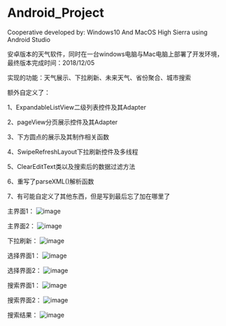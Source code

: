 # Android_Project

Cooperative developed by: Windows10 And MacOS High Sierra using Android Studio

安卓版本的天气软件，同时在一台windows电脑与Mac电脑上部署了开发环境，最终版本完成时间：2018/12/05

实现的功能：天气展示、下拉刷新、未来天气、省份聚合、城市搜索

额外自定义了：

1、ExpandableListView二级列表控件及其Adapter

2、pageView分页展示控件及其Adapter

3、下方圆点的展示及其制作相关函数

4、SwipeRefreshLayout下拉刷新控件及多线程

5、ClearEditText类以及搜索后的数据过滤方法

6、重写了parseXML()解析函数

7、有可能自定义了其他东西，但是写到最后忘了加在哪里了

主界面1：
 ![image](https://github.com/RobinChen95/Android_Project/blob/master/result/最终结果/主界面1.png)
 
主界面2：
 ![image](https://github.com/RobinChen95/Android_Project/blob/master/result/最终结果/主界面2.png)
 
下拉刷新：
 ![image](https://github.com/RobinChen95/Android_Project/blob/master/result/最终结果/下拉刷新.png)
 
选择界面1：
 ![image](https://github.com/RobinChen95/Android_Project/blob/master/result/最终结果/选择界面1.png)
 
选择界面2：
 ![image](https://github.com/RobinChen95/Android_Project/blob/master/result/最终结果/选择界面2.png)
 
搜索界面1：
 ![image](https://github.com/RobinChen95/Android_Project/blob/master/result/最终结果/搜索界面1.png)
 
搜索界面2：
 ![image](https://github.com/RobinChen95/Android_Project/blob/master/result/最终结果/搜索界面2.png)
 
搜索结果：
 ![image](https://github.com/RobinChen95/Android_Project/blob/master/result/最终结果/搜索结果.png)

  
